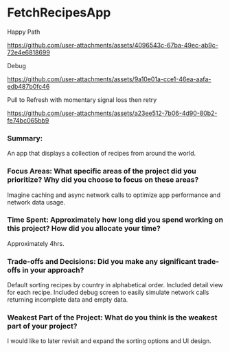 # FetchRecipesApp

Happy Path

https://github.com/user-attachments/assets/4096543c-67ba-49ec-ab9c-72e4e6818699

Debug

https://github.com/user-attachments/assets/9a10e01a-cce1-46ea-aafa-edb487b0fc46

Pull to Refresh with momentary signal loss then retry

https://github.com/user-attachments/assets/a23ee512-7b06-4d90-80b2-fe74bc065bb9

### Summary: 
An app that displays a collection of recipes from around the world.

### Focus Areas: What specific areas of the project did you prioritize? Why did you choose to focus on these areas? 
Imagine caching and async network calls to optimize app performance and network data usage.

### Time Spent: Approximately how long did you spend working on this project? How did you allocate your time? 
Approximately 4hrs. 

### Trade-offs and Decisions: Did you make any significant trade-offs in your approach?
Default sorting recipes by country in alphabetical order. Included detail view for each recipe. Included debug screen to easily simulate network calls returning incomplete data and empty data.

### Weakest Part of the Project: What do you think is the weakest part of your project?
I would like to later revisit and expand the sorting options and UI design.
